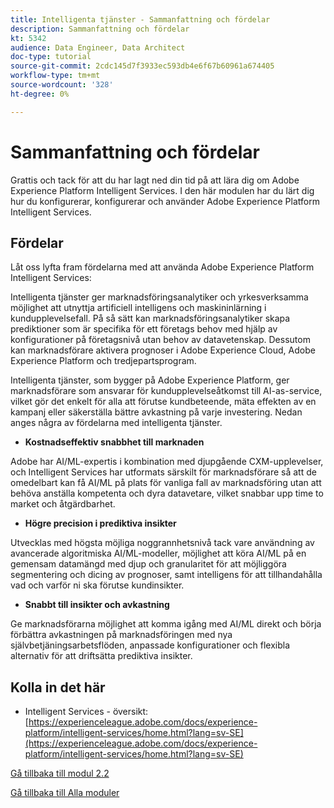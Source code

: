 ```yaml
---
title: Intelligenta tjänster - Sammanfattning och fördelar
description: Sammanfattning och fördelar
kt: 5342
audience: Data Engineer, Data Architect
doc-type: tutorial
source-git-commit: 2cdc145d7f3933ec593db4e6f67b60961a674405
workflow-type: tm+mt
source-wordcount: '328'
ht-degree: 0%

---
```


# Sammanfattning och fördelar

Grattis och tack för att du har lagt ned din tid på att lära dig om Adobe Experience Platform Intelligent Services.
I den här modulen har du lärt dig hur du konfigurerar, konfigurerar och använder Adobe Experience Platform Intelligent Services.

## Fördelar

Låt oss lyfta fram fördelarna med att använda Adobe Experience Platform Intelligent Services:

Intelligenta tjänster ger marknadsföringsanalytiker och yrkesverksamma möjlighet att utnyttja artificiell intelligens och maskininlärning i kundupplevelsefall. På så sätt kan marknadsföringsanalytiker skapa prediktioner som är specifika för ett företags behov med hjälp av konfigurationer på företagsnivå utan behov av datavetenskap. Dessutom kan marknadsförare aktivera prognoser i Adobe Experience Cloud, Adobe Experience Platform och tredjepartsprogram.

Intelligenta tjänster, som bygger på Adobe Experience Platform, ger marknadsförare som ansvarar för kundupplevelseåtkomst till AI-as-service, vilket gör det enkelt för alla att förutse kundbeteende, mäta effekten av en kampanj eller säkerställa bättre avkastning på varje investering. Nedan anges några av fördelarna med intelligenta tjänster.

- **Kostnadseffektiv snabbhet till marknaden**

Adobe har AI/ML-expertis i kombination med djupgående CXM-upplevelser, och Intelligent Services har utformats särskilt för marknadsförare så att de omedelbart kan få AI/ML på plats för vanliga fall av marknadsföring utan att behöva anställa kompetenta och dyra datavetare, vilket snabbar upp time to market och åtgärdbarhet.

- **Högre precision i prediktiva insikter**

Utvecklas med högsta möjliga noggrannhetsnivå tack vare användning av avancerade algoritmiska AI/ML-modeller, möjlighet att köra AI/ML på en gemensam datamängd med djup och granularitet för att möjliggöra segmentering och dicing av prognoser, samt intelligens för att tillhandahålla vad och varför ni ska förutse kundinsikter.

- **Snabbt till insikter och avkastning**

Ge marknadsförarna möjlighet att komma igång med AI/ML direkt och börja förbättra avkastningen på marknadsföringen med nya självbetjäningsarbetsflöden, anpassade konfigurationer och flexibla alternativ för att driftsätta prediktiva insikter.

## Kolla in det här

- Intelligent Services - översikt: [https://experienceleague.adobe.com/docs/experience-platform/intelligent-services/home.html?lang=sv-SE](https://experienceleague.adobe.com/docs/experience-platform/intelligent-services/home.html?lang=sv-SE)

[Gå tillbaka till modul 2.2](./intelligent-services.md)

[Gå tillbaka till Alla moduler](./../../../overview.md)

